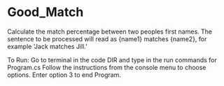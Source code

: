 # Good_Match

Calculate the match percentage between two peoples first names.
The sentence to be processed will read as {name1} matches {name2}, for example 'Jack matches Jill.' 

To Run:
Go to terminal in the code DIR and type in the run commands for Program.cs
Follow the instructions from the console menu to choose options.
Enter option 3 to end Program.
